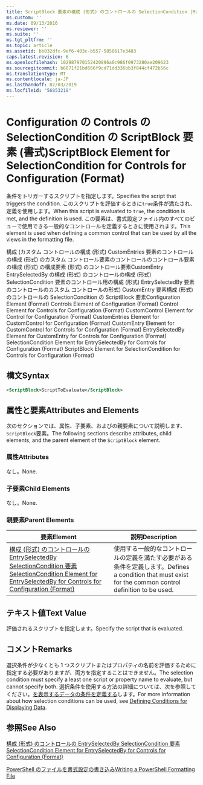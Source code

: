 ```yaml
---
title: ScriptBlock 要素の構成 (形式) のコントロールの SelectionCondition |Microsoft Docs
ms.custom: ''
ms.date: 09/13/2016
ms.reviewer: ''
ms.suite: ''
ms.tgt_pltfrm: ''
ms.topic: article
ms.assetid: bb032dfc-9ef6-403c-b557-5858617e3483
caps.latest.revision: 6
ms.openlocfilehash: 102987970152420896a0c986f0973280ae209623
ms.sourcegitcommit: b6871f21bd666f9cd71dd336bb3f844cf472b56c
ms.translationtype: MT
ms.contentlocale: ja-JP
ms.lasthandoff: 02/03/2019
ms.locfileid: "56853218"
---
```

# <a name="scriptblock-element-for-selectioncondition-for-controls-for-configuration-format"></a><span data-ttu-id="6630e-102">Configuration の Controls の SelectionCondition の ScriptBlock 要素 (書式)</span><span class="sxs-lookup"><span data-stu-id="6630e-102">ScriptBlock Element for SelectionCondition for Controls for Configuration (Format)</span></span>

<span data-ttu-id="6630e-103">条件をトリガーするスクリプトを指定します。</span><span class="sxs-lookup"><span data-stu-id="6630e-103">Specifies the script that triggers the condition.</span></span> <span data-ttu-id="6630e-104">このスクリプトを評価するときに`true`条件が満たされ、定義を使用します。</span><span class="sxs-lookup"><span data-stu-id="6630e-104">When this script is evaluated to `true`, the condition is met, and the definition is used.</span></span> <span data-ttu-id="6630e-105">この要素は、書式設定ファイル内のすべてのビューで使用できる一般的なコントロールを定義するときに使用されます。</span><span class="sxs-lookup"><span data-stu-id="6630e-105">This element is used when defining a common control that can be used by all the views in the formatting file.</span></span>

<span data-ttu-id="6630e-106">構成 (カスタム コントロールの構成 (形式) CustomEntries 要素のコントロールの構成 (形式) のカスタム コントロール要素のコントロールのコントロール要素の構成 (形式) の構成要素 (形式) のコントロール要素CustomEntry EntrySelectedBy の構成 (形式) のコントロールの構成 (形式) SelectionCondition 要素のコントロール用の構成 (形式) EntrySelectedBy 要素のコントロールのカスタム コントロールの形式) CustomEntry 要素構成 (形式) のコントロールの SelectionCondition の ScriptBlock 要素</span><span class="sxs-lookup"><span data-stu-id="6630e-106">Configuration Element (Format) Controls Element of Configuration (Format) Control Element for Controls for Configuration (Format) CustomControl Element for Control for Configuration (Format) CustomEntries Element for CustomControl for Configuration (Format) CustomEntry Element for CustomControl for Controls for Configuration (Format) EntrySelectedBy Element for CustomEntry for Controls for Configuration (Format) SelectionCondition Element for EntrySelectedBy for Controls for Configuration (Format) ScriptBlock Element for SelectionCondition for Controls for Configuration (Format)</span></span>

## <a name="syntax"></a><span data-ttu-id="6630e-107">構文</span><span class="sxs-lookup"><span data-stu-id="6630e-107">Syntax</span></span>

```xml
<ScriptBlock>ScriptToEvaluate</ScriptBlock>
```

## <a name="attributes-and-elements"></a><span data-ttu-id="6630e-108">属性と要素</span><span class="sxs-lookup"><span data-stu-id="6630e-108">Attributes and Elements</span></span>

<span data-ttu-id="6630e-109">次のセクションでは、属性、子要素、およびの親要素について説明します、`ScriptBlock`要素。</span><span class="sxs-lookup"><span data-stu-id="6630e-109">The following sections describe attributes, child elements, and the parent element of the `ScriptBlock` element.</span></span>

### <a name="attributes"></a><span data-ttu-id="6630e-110">属性</span><span class="sxs-lookup"><span data-stu-id="6630e-110">Attributes</span></span>

<span data-ttu-id="6630e-111">なし。</span><span class="sxs-lookup"><span data-stu-id="6630e-111">None.</span></span>

### <a name="child-elements"></a><span data-ttu-id="6630e-112">子要素</span><span class="sxs-lookup"><span data-stu-id="6630e-112">Child Elements</span></span>

<span data-ttu-id="6630e-113">なし。</span><span class="sxs-lookup"><span data-stu-id="6630e-113">None.</span></span>

### <a name="parent-elements"></a><span data-ttu-id="6630e-114">親要素</span><span class="sxs-lookup"><span data-stu-id="6630e-114">Parent Elements</span></span>

|<span data-ttu-id="6630e-115">要素</span><span class="sxs-lookup"><span data-stu-id="6630e-115">Element</span></span>|<span data-ttu-id="6630e-116">説明</span><span class="sxs-lookup"><span data-stu-id="6630e-116">Description</span></span>|
|-------------|-----------------|
|[<span data-ttu-id="6630e-117">構成 (形式) のコントロールの EntrySelectedBy SelectionCondition 要素</span><span class="sxs-lookup"><span data-stu-id="6630e-117">SelectionCondition Element for EntrySelectedBy for Controls for Configuration (Format)</span></span>](./selectioncondition-element-for-entryselectedby-for-controls-for-configuration-format.md)|<span data-ttu-id="6630e-118">使用する一般的なコントロールの定義を満たす必要がある条件を定義します。</span><span class="sxs-lookup"><span data-stu-id="6630e-118">Defines a condition that must exist for the common control definition to be used.</span></span>|

## <a name="text-value"></a><span data-ttu-id="6630e-119">テキスト値</span><span class="sxs-lookup"><span data-stu-id="6630e-119">Text Value</span></span>

<span data-ttu-id="6630e-120">評価されるスクリプトを指定します。</span><span class="sxs-lookup"><span data-stu-id="6630e-120">Specify the script that is evaluated.</span></span>

## <a name="remarks"></a><span data-ttu-id="6630e-121">コメント</span><span class="sxs-lookup"><span data-stu-id="6630e-121">Remarks</span></span>

<span data-ttu-id="6630e-122">選択条件が少なくとも 1 つスクリプトまたはプロパティの名前を評価するために指定する必要がありますが、両方を指定することはできません。</span><span class="sxs-lookup"><span data-stu-id="6630e-122">The selection condition must specify a least one script or property name to evaluate, but cannot specify both.</span></span> <span data-ttu-id="6630e-123">選択条件を使用する方法の詳細については、次を参照してください。[を表示するデータの条件を定義する](./defining-conditions-for-displaying-data.md)します。</span><span class="sxs-lookup"><span data-stu-id="6630e-123">For more information about how selection conditions can be used, see [Defining Conditions for Displaying Data](./defining-conditions-for-displaying-data.md).</span></span>

## <a name="see-also"></a><span data-ttu-id="6630e-124">参照</span><span class="sxs-lookup"><span data-stu-id="6630e-124">See Also</span></span>

[<span data-ttu-id="6630e-125">構成 (形式) のコントロールの EntrySelectedBy SelectionCondition 要素</span><span class="sxs-lookup"><span data-stu-id="6630e-125">SelectionCondition Element for EntrySelectedBy for Controls for Configuration (Format)</span></span>](./selectioncondition-element-for-entryselectedby-for-controls-for-configuration-format.md)

[<span data-ttu-id="6630e-126">PowerShell のファイルを書式設定の書き込み</span><span class="sxs-lookup"><span data-stu-id="6630e-126">Writing a PowerShell Formatting File</span></span>](./writing-a-powershell-formatting-file.md)
